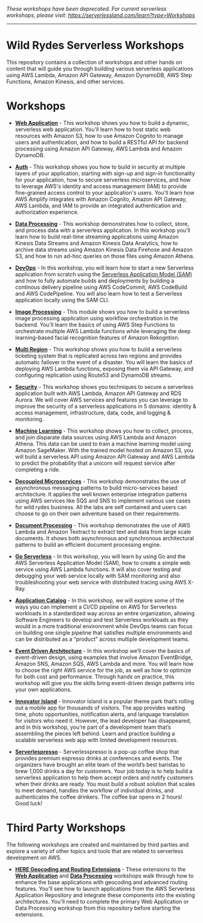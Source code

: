*These workshops have been deprecated. For current serverless workshops, please visit: https://serverlessland.com/learn?type=Workshops*

---

# Wild Rydes Serverless Workshops

This repository contains a collection of workshops and other hands on content that will guide you through building various serverless applications using AWS Lambda, Amazon API Gateway, Amazon DynamoDB, AWS Step Functions, Amazon Kinesis, and other services.

# Workshops

- [**Web Application**](https://webapp.serverlessworkshops.io) - This workshop shows you how to build a dynamic, serverless web application. You'll learn how to host static web resources with Amazon S3, how to use Amazon Cognito to manage users and authentication, and how to build a RESTful API for backend processing using Amazon API Gateway, AWS Lambda and Amazon DynamoDB.

- [**Auth**](https://auth.serverlessworkshops.io) - This workshop shows you how to build in security at multiple layers of your application, starting with sign-up and sign-in functionality for your application, how to secure serverless microservices, and how to leverage AWS's identity and access management (IAM) to provide fine-grained access control to your application's users. You'll learn how AWS Amplify integrates with Amazon Cognito, Amazon API Gateway, AWS Lambda, and IAM to provide an integrated authentication and authorization experience.

- [**Data Processing**](https://data-processing.serverlessworkshops.io/) - This workshop demonstrates how to collect, store, and process data with a serverless application. In this workshop you'll learn how to build real-time streaming applications using Amazon Kinesis Data Streams and Amazon Kinesis Data Analytics, how to archive data streams using Amazon Kinesis Data Firehose and Amazon S3, and how to run ad-hoc queries on those files using Amazon Athena.

- [**DevOps**](https://cicd.serverlessworkshops.io/) - In this workshop, you will learn how to start a new Serverless application from scratch using the [Serverless Application Model (SAM)](https://github.com/awslabs/serverless-application-model) and how to fully automate builds and deployments by building a continous delivery pipeline using AWS CodeCommit, AWS CodeBuild and AWS CodePipeline. You will also learn how to test a Serverless application locally using the SAM CLI.

- [**Image Processing**](ImageProcessing) - This module shows you how to build a serverless image processing application using workflow orchestration in the backend. You'll learn the basics of using AWS Step Functions to orchestrate multiple AWS Lambda functions while leveraging the deep learning-based facial recognition features of Amazon Rekogntion.

- [**Multi Region**](MultiRegion) - This workshop shows you how to build a serverless ticketing system that is replicated across two regions and provides automatic failover in the event of a disaster. You will learn the basics of deploying AWS Lambda functions, exposing them via API Gateway, and configuring replication using Route53 and DynamoDB streams.

- [**Security**](https://github.com/aws-samples/aws-serverless-security-workshop) - This workshop shows you techniques to secure a serverless application built with AWS Lambda, Amazon API Gateway and RDS Aurora. We will cover AWS services and features you can leverage to improve the security of a serverless applications in 5 domains: identity & access management, infrastructure, data, code, and logging & monitoring.

- [**Machine Learning**](MachineLearning) - This workshop shows you how to collect, process, and join disparate data sources using AWS Lambda and Amazon Athena. This data can be used to train a machine learning model using Amazon SageMaker. With the trained model hosted on Amazon S3, you will build a serverless API using Amazon API Gateway and AWS Lambda to predict the probability that a unicorn will request service after completing a ride.

- [**Decoupled Microservices**](https://async-messaging.workshop.aws/) - This workshop demonstrates the use of asynchronous messaging patterns to build micro-services based architecture. It applies the well known enterprise integration patterns using AWS services like SQS and SNS to implement various use cases for wild rydes business. All the labs are self contained and users can choose to go on their own adventure based on their requirements.

- [**Document Processing**](https://document-processing.serverlessworkshops.io/) - This workshop demonstrates the use of AWS Lambda and Amazon Textract to extract text and data from large scale documents. It shows both asynchronous and synchronous architectural patterns to build an efficient document processing engine.

- [**Go Serverless**](https://golang.serverlessworkshops.io/) - In this workshop, you will learn by using Go and the AWS Serverless Application Model (SAM), how to create a simple web service using AWS Lambda functions. It will also cover testing and debugging your web service locally with SAM monitoring and also troubleshooting your web service with distributed tracing using AWS X-Ray.

- [**Application Catalog**](https://application-catalog.serverlessworkshops.io/) - In this workshop, we will explore some of the ways you can implement a CI/CD pipeline on AWS for Serverless workloads in a standardized way across an entire organization, allowing Software Engineers to develop and test Serverless workloads as they would in a more traditional environment while DevOps teams can focus on building one single pipeline that satisfies multiple environments and can be distributed as a “product” across multiple development teams.

- [**Event Driven Architecture**](https://event-driven-architecture.workshop.aws/) - In this workshop we’ll cover the basics of event-driven design, using examples that involve Amazon EventBridge, Amazon SNS, Amazon SQS, AWS Lambda and more. You will learn how to choose the right AWS service for the job, as well as how to optimize for both cost and performance. Through hands on practice, this workshop will give you the skills bring event-driven design patterns into your own applications.

- [**Innovator Island**](https://github.com/aws-samples/aws-serverless-workshop-innovator-island) - Innovator Island is a popular theme park that’s rolling out a mobile app for thousands of visitors. The app provides waiting time, photo opportunities, notification alerts, and language translation for visitors who need it. However, the lead developer has disappeared, and in this workshop, you’re part of a development team that’s assembling the pieces left behind. Learn and practice building a scalable serverless web app with limited development resources.

- [**Serverlespresso**](https://workshop.serverlesscoffee.com/) - Serverlesspresso is a pop-up coffee shop that provides premium espresso drinks at conferences and events. The organizers have brought an elite team of the world’s best baristas to brew 1,000 drinks a day for customers. Your job today is to help build a serverless application to help them accept orders and notify customers when their drinks are ready. You must build a robust solution that scales to meet demand, handles the workflow of individual drinks, and authenticates the coffee drinkers. The coffee bar opens in 2 hours! Good luck!

# Third Party Workshops

The following workshops are created and maintained by third parties and explore a variety of other topics and tools that are related to serverless development on AWS.

- [**HERE Geocoding and Routing Extensions**](https://github.com/heremaps/devrel-workshops/tree/master/aws-serverless) - These extensions to the [**Web Application**](https://webapp.serverlessworkshops.io) and [**Data Processing**](https://dataprocessing.wildrydes.com) workshops walk through how to enhance the base applications with geocoding and advanced routing features. You'll see how to launch applications from the AWS Serverless Application Repository and integrate these components into the existing architectures. You'll need to complete the primary Web Application or Data Processing workshop from this repository before starting the extensions.
